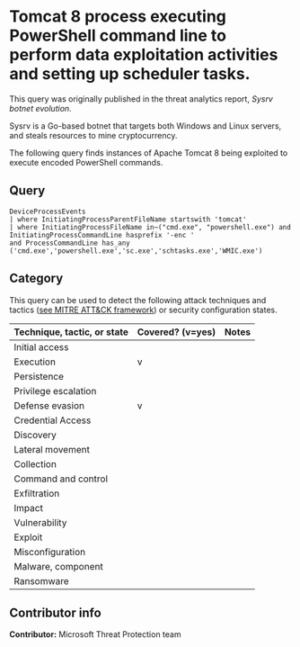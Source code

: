 # Tomcat 8 process executing PowerShell command line to perform data exploitation activities and setting up scheduler tasks.

This query was originally published in the threat analytics report, *Sysrv botnet evolution*.

Sysrv is a Go-based botnet that targets both Windows and Linux servers, and steals resources to mine cryptocurrency.

The following query finds instances of Apache Tomcat 8 being exploited to execute encoded PowerShell commands.

## Query

```kusto
DeviceProcessEvents
| where InitiatingProcessParentFileName startswith 'tomcat'
| where InitiatingProcessFileName in~("cmd.exe", "powershell.exe") and InitiatingProcessCommandLine hasprefix '-enc '
and ProcessCommandLine has_any ('cmd.exe','powershell.exe','sc.exe','schtasks.exe','WMIC.exe')
```

## Category

This query can be used to detect the following attack techniques and tactics ([see MITRE ATT&CK framework](https://attack.mitre.org/)) or security configuration states.

Technique, tactic, or state | Covered? (v=yes) | Notes
-|-|-
Initial access |  |  
Execution | v |  
Persistence |  |  
Privilege escalation |  |  
Defense evasion | v |  
Credential Access |  |  
Discovery |  |  
Lateral movement |  |  
Collection |  |  
Command and control |  |  
Exfiltration |  |  
Impact |  |  
Vulnerability |  |  
Exploit |  |  
Misconfiguration |  |  
Malware, component |  |  
Ransomware |  |  

## Contributor info

**Contributor:** Microsoft Threat Protection team
